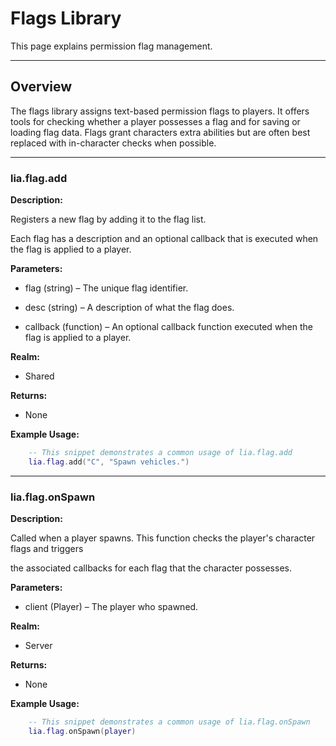 # Flags Library


This page explains permission flag management.


---


## Overview


The flags library assigns text-based permission flags to players. It offers tools for checking whether a player possesses a flag and for saving or loading flag data. Flags grant characters extra abilities but are often best replaced with in-character checks when possible.

---


### lia.flag.add

**Description:**


Registers a new flag by adding it to the flag list.

Each flag has a description and an optional callback that is executed when the flag is applied to a player.


**Parameters:**


* flag (string) – The unique flag identifier.


* desc (string) – A description of what the flag does.


* callback (function) – An optional callback function executed when the flag is applied to a player.


**Realm:**


* Shared


**Returns:**


* None


**Example Usage:**


```lua
    -- This snippet demonstrates a common usage of lia.flag.add
    lia.flag.add("C", "Spawn vehicles.")
```


---


### lia.flag.onSpawn

**Description:**


Called when a player spawns. This function checks the player's character flags and triggers

the associated callbacks for each flag that the character possesses.


**Parameters:**


* client (Player) – The player who spawned.


**Realm:**


* Server


**Returns:**


* None


**Example Usage:**


```lua
    -- This snippet demonstrates a common usage of lia.flag.onSpawn
    lia.flag.onSpawn(player)
```

